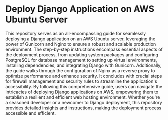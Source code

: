 # Deploy Django Application on AWS Ubuntu Server

This repository serves as an all-encompassing guide for seamlessly deploying a Django application on an AWS Ubuntu server, leveraging the power of Gunicorn and Nginx to ensure a robust and scalable production environment. The step-by-step instructions encompass essential aspects of the deployment process, from updating system packages and configuring PostgreSQL for database management to setting up virtual environments, installing dependencies, and integrating Django with Gunicorn. Additionally, the guide walks through the configuration of Nginx as a reverse proxy to optimize performance and enhance security. It concludes with crucial steps for firewall management and security rules to streamline the application's accessibility. By following this comprehensive guide, users can navigate the intricacies of deploying Django applications on AWS, empowering them to establish a resilient and efficient web hosting environment. Whether you're a seasoned developer or a newcomer to Django deployment, this repository provides detailed insights and instructions, making the deployment process accessible and efficient.
